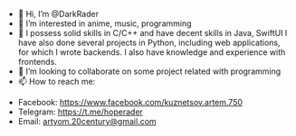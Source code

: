 - 👋 Hi, I’m @DarkRader
- 👀 I’m interested in anime, music, programming
- 🌱 I possess solid skills in C/C++ and have decent skills in Java, SwiftUI I have also done several projects in Python, including web applications, for which I wrote backends. I also have knowledge and experience with frontends. 
- 💞️ I’m looking to collaborate on some project related with programming 
- 📫 How to reach me:
* Facebook: https://www.facebook.com/kuznetsov.artem.750
* Telegram: https://t.me/hoperader
* Email: artyom.20century@gmail.com
